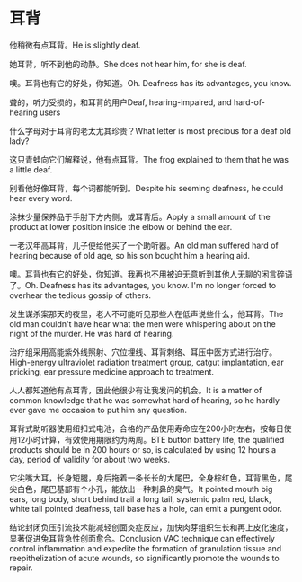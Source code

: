 # 耳背

<p><span class="chinese">他稍微有点耳背。</span><span class="english">He is slightly deaf.</span></p>

<p><span class="chinese">她耳背，听不到他的动静。</span><span class="english">She does not hear him, for she is deaf.</span></p>

<p><span class="chinese">噢。耳背也有它的好处，你知道。</span><span class="english">Oh. Deafness has its advantages, you know.</span></p>

<p><span class="chinese">聋的，听力受损的，和耳背的用户</span><span class="english">Deaf, hearing-impaired, and hard-of-hearing users</span></p>

<p><span class="chinese">什么字母对于耳背的老太尤其珍贵？</span><span class="english">What letter is most precious for a deaf old lady?</span></p>

<p><span class="chinese">这只青蛙向它们解释说，他有点耳背。</span><span class="english">The frog explained to them that he was a little deaf.</span></p>

<p><span class="chinese">别看他好像耳背，每个词都能听到。</span><span class="english">Despite his seeming deafness, he could hear every word.</span></p>

<p><span class="chinese">涂抹少量保养品于手肘下方内侧，或耳背后。</span><span class="english">Apply a small amount of the product at lower position inside the elbow or behind the ear.</span></p>

<p><span class="chinese">一老汉年高耳背，儿子便给他买了一个助听器。</span><span class="english">An old man suffered hard of hearing because of old age, so his son bought him a hearing aid.</span></p>

<p><span class="chinese">噢。耳背也有它的好处，你知道。我再也不用被迫无意听到其他人无聊的闲言碎语了。</span><span class="english">Oh. Deafness has its advantages, you know. I'm no longer forced to overhear the tedious gossip of others.</span></p>

<p><span class="chinese">发生谋杀案那天的夜里，老人不可能听见那些人在低声说些什么，他耳背。</span><span class="english">The old man couldn't have hear what the men were whispering about on the night of the murder. He was hard of hearing.</span></p>

<p><span class="chinese">治疗组采用高能紫外线照射、穴位埋线、耳背刺络、耳压中医方式进行治疗。</span><span class="english">High-energy ultraviolet radiation treatment group, catgut implantation, ear pricking, ear pressure medicine approach to treatment.</span></p>

<p><span class="chinese">人人都知道他有点耳背，因此他很少有让我发问的机会。</span><span class="english">It is a matter of common knowledge that he was somewhat hard of hearing, so he hardly ever gave me occasion to put him any question.</span></p>

<p><span class="chinese">耳背式助听器使用纽扣式电池，合格的产品使用寿命应在200小时左右，按每日使用12小时计算，有效使用期限约为两周。</span><span class="english">BTE button battery life, the qualified products should be in 200 hours or so, is calculated by using 12 hours a day, period of validity for about two weeks.</span></p>

<p><span class="chinese">它尖嘴大耳，长身短腿，身后拖着一条长长的大尾巴，全身棕红色，耳背黑色，尾尖白色，尾巴基部有个小孔，能放出一种刺鼻的臭气。</span><span class="english">It pointed mouth big ears, long body, short behind trail a long tail, systemic palm red, black, white tail pointed deafness, tail base has a hole, can emit a pungent odor.</span></p>

<p><span class="chinese">结论封闭负压引流技术能减轻创面炎症反应，加快肉芽组织生长和再上皮化速度，显著促进兔耳背急性创面愈合。</span><span class="english">Conclusion VAC technique can effectively control inflammation and expedite the formation of granulation tissue and reepithelization of acute wounds, so significantly promote the wounds to repair.</span></p>

